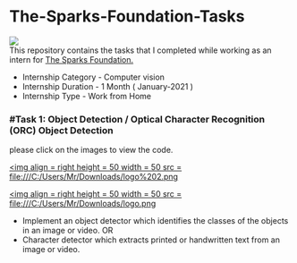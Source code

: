 # The-Sparks-Foundation-Tasks                                                
 ![](https://camo.githubusercontent.com/d61800e0293a2d29f1b65dd9284c0bc60d89fb98eca567ccfc9c34fd5d620119/68747470733a2f2f7777772e746865737061726b73666f756e646174696f6e73696e6761706f72652e6f72672f696d616765732f6c6f676f5f736d616c6c2e706e67)                                                                                                                                    
This repository contains the tasks that I completed while working as an intern for [The Sparks Foundation.](https://www.thesparksfoundationsingapore.org/)

- Internship Category - Computer vision
- Internship Duration - 1 Month ( January-2021 )
- Internship Type - Work from Home


### #Task 1: Object Detection / Optical Character Recognition (ORC) Object Detection
   please click on the images to view the code.
   
  [<img align = right height = 50 width = 50 src = file:///C:/Users/Mr/Downloads/logo%202.png ](https://github.com/tarannum-perween/The-Sparks-Foundation-Tasks/blob/main/object_detection.py)                       
  
  [<img align = right height = 50 width = 50 src = file:///C:/Users/Mr/Downloads/logo.png](https://www.youtube.com/watch?v=r_nQ5SqkxWo&t=6s)                       
                                                                               
- Implement an object detector which identifies the classes of the objects in
an image or video. OR
- Character detector which extracts printed or handwritten text from an
image or video.




